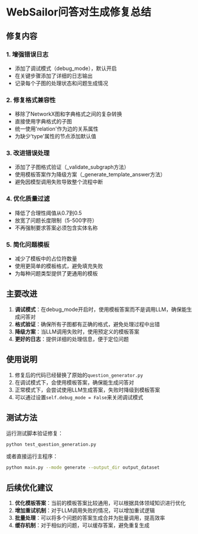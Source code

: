 # WebSailor问答对生成修复总结

## 修复内容

### 1. 增强错误日志
- 添加了调试模式（debug_mode），默认开启
- 在关键步骤添加了详细的日志输出
- 记录每个子图的处理状态和问题生成情况

### 2. 修复格式兼容性
- 移除了NetworkX图和字典格式之间的复杂转换
- 直接使用字典格式的子图
- 统一使用'relation'作为边的关系属性
- 为缺少'type'属性的节点添加默认值

### 3. 改进错误处理
- 添加了子图格式验证（_validate_subgraph方法）
- 使用模板答案作为降级方案（_generate_template_answer方法）
- 避免因模型调用失败导致整个流程中断

### 4. 优化质量过滤
- 降低了合理性阈值从0.7到0.5
- 放宽了问题长度限制（5-500字符）
- 不再强制要求答案必须包含实体名称

### 5. 简化问题模板
- 减少了模板中的占位符数量
- 使用更简单的模板格式，避免填充失败
- 为每种问题类型提供了更通用的模板

## 主要改进

1. **调试模式**：在debug_mode开启时，使用模板答案而不是调用LLM，确保能生成问答对
2. **格式验证**：确保所有子图都有正确的格式，避免处理过程中出错
3. **降级方案**：当LLM调用失败时，使用预定义的模板答案
4. **更好的日志**：提供详细的处理信息，便于定位问题

## 使用说明

1. 修复后的代码已经替换了原始的`question_generator.py`
2. 在调试模式下，会使用模板答案，确保能生成问答对
3. 正常模式下，会尝试使用LLM生成答案，失败时降级到模板答案
4. 可以通过设置`self.debug_mode = False`来关闭调试模式

## 测试方法

运行测试脚本验证修复：
```bash
python test_question_generation.py
```

或者直接运行主程序：
```bash
python main.py --mode generate --output_dir output_dataset
```

## 后续优化建议

1. **优化模板答案**：当前的模板答案比较通用，可以根据具体领域知识进行优化
2. **增加重试机制**：对于LLM调用失败的情况，可以增加重试逻辑
3. **批量处理**：可以将多个问题的答案生成合并为批量调用，提高效率
4. **缓存机制**：对于相似的问题，可以缓存答案，避免重复生成